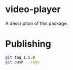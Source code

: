 # video-player

A description of this package.

# Publishing

```bash
git tag 1.5.0
git push --tags
```
